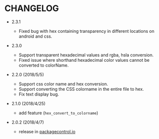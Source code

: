 # CHANGELOG

- 2.3.1
	- Fixed bug with hex containing transparency in different locations on android and css.

- 2.3.0
	- Support transparent hexadecimal values ​​and rgba, hsla conversion.
	- Fixed issue where shorthand hexadecimal color values ​​cannot be converted to colorName.

- 2.2.0 (2018/5/5)
	- Support css color name and hex conversion.
	- Support converting the CSS colorname in the entire file to hex.
	- Fix text display bug.

- 2.1.0 (2018/4/25)
  - add feature (`hex_convert_to_colorname`)

- 2.0.2 (2018/4/7)
  - release in [packagecontrol.io](https://packagecontrol.io/packages/Color%20Convert)